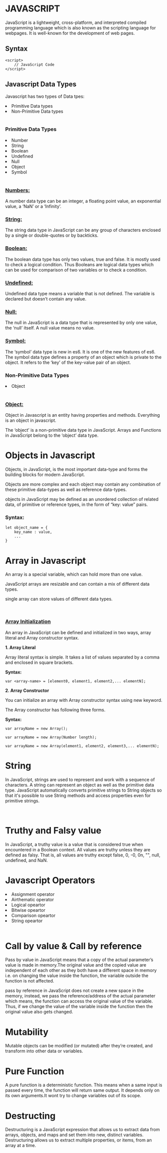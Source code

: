 <h1><b>JAVASCRIPT</b></h1>
JavaScript is a lightweight, cross-platform, and interpreted compiled programming language which is also known as the scripting language for webpages. It is well-known for the development of web pages.

<h2>Syntax</h2>

```
<script>
    // JavaScript Code
</script>
```
<h2><b>Javascript Data Types</b></h2>

Javascript has two types of Data tpes: 
<li>Primitive Data types</li> 
 <li>Non-Primitive Data types</li>
<br>
<h3><b>Primitive Data Types</b></h3>
<li>Number</li>
<li>String</li>
<li>Boolean</li>
<li>Undefined</li>
<li>Null</li>
<li>Object</li>
<li>Symbol</li>
<br>
<h3><u>Numbers:</u></h3>

A number data type can be an integer, a floating point value, an exponential value, a ‘NaN’ or a ‘Infinity’.

<h3><u>String:</u></h3>

The string data type in JavaScript can be any group of characters enclosed by a single or double-quotes or by backticks.

<h3><u>Boolean:</u></h3>

The boolean data type has only two values, true and false. It is mostly used to check a logical condition. Thus Booleans are logical data types which can be used for comparison of two variables or to check a condition.

<h3><u>Undefined:</u></h3>

Undefined data type means a variable that is not defined. The variable is declared but doesn’t contain any value.

<h3><u>Null:</u></h3>

The null in JavaScript is a data type that is represented by only one value, the ‘null’ itself. A null value means no value.

<h3><u>Symbol:</u></h3>

The ‘symbol’ data type is new in es6. It is one of the new features of es6. The symbol data type defines a property of an object which is private to the object. It refers to the ‘key’ of the key-value pair of an object.

<h3><b>Non-Primitive Data Types</b></h3>
<li>Object</li>
<br>
 <h3><u>Object:</u></h3>

  Object in Javascript is an entity having properties and methods. Everything is an object in javascript.
  
  The ‘object’ is a non-primitive data type in JavaScript. Arrays and Functions in JavaScript belong to the ‘object’ data type.



  <h1><b>Objects in Javascript</b></h1>

Objects, in JavaScript, is the most important data-type and forms the building blocks for modern JavaScript.

Objects are more complex and each object may contain any combination of these primitive data-types as well as reference data-types.

objects in JavaScript may be defined as an unordered collection of related data, of primitive or reference types, in the form of “key: value” pairs.

<h3>Syntax:</h3>

```
let object_name = {
    key_name : value,
    ...
}
```

<h1><b>Array in Javascript</b></h1>

An array is a special variable, which can hold more than one value.

JavaScript arrays are resizable and can contain a mix of different data types. 

single array can store values of different data types.


<br>

<h3><b><u>Array Initialization</u></b></h3>

An array in JavaScript can be defined and initialized in two ways, array literal and Array constructor syntax.

<b>1. Array Literal</b>

Array literal syntax is simple. It takes a list of values separated by a comma and enclosed in square brackets.

<b>Syntax:</b>
```
var <array-name> = [element0, element1, element2,... elementN];
```

<b>2. Array Constructor</b>

You can initialize an array with Array constructor syntax using new keyword.

The Array constructor has following three forms.

<b>Syntax:</b>
```
var arrayName = new Array();

var arrayName = new Array(Number length);

var arrayName = new Array(element1, element2, element3,... elementN);
```

<h1><b>String</b></h1>

In JavaScript, strings are used to represent and work with a sequence of characters. A string can represent an object as well as the primitive data type. JavaScript automatically converts primitive strings to String objects so that it's possible to use String methods and access properties even for primitive strings.

<br>

<h1><b>Truthy and Falsy value</b></h1>

In JavaScript, a truthy value is a value that is considered true when encountered in a Boolean context. All values are truthy unless they are defined as falsy. That is, all values are truthy except false, 0, -0, 0n, "", null, undefined, and NaN.

<h1><b>Javascript Operators</b></h1>

<li>Assignment operator</li>
<li>Airthematic operator</li>
<li>Logical opeartor</li>
<li>Bitwise opeartor</li>
<li>Comparison opeartor</li>
<li>String opeartor</li>

<br>
<h1><b>Call by value & Call by reference</b></h1>

Pass by value in JavaScript means that a copy of the actual parameter’s value is made in memory.The original value and the copied value are independent of each other as they both have a different space in memory i.e. on changing the value inside the function, the variable outside the function is not affected.

pass by reference in JavaScript does not create a new space in the memory, instead, we pass the reference/address of the actual parameter which means, the function can access the original value of the variable. Thus, if we change the value of the variable inside the function then the original value also gets changed.


<h1><b>Mutability</b></h1>

Mutable objects can be modified (or mutated) after they’re created, and transform into other data or variables.


<h1><b>Pure Function</b></h1>

A pure function is a deterministic function. This means when a same input is passed every time, the function will return same output. It depends only on its own arguments.It wont try to change variables out of its scope.


<h1><b>Destructing</b></h1>

Destructuring is a JavaScript expression that allows us to extract data from arrays, objects, and maps and set them into new, distinct variables. Destructuring allows us to extract multiple properties, or items, from an array​ at a time.


